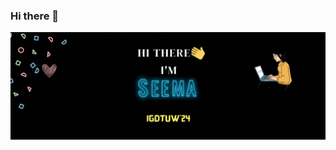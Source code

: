 ### Hi there 👋


![alt-text](https://github.com/SeemaIsharwal/SeemaIsharwal/blob/main/Untitled%20design.gif)

